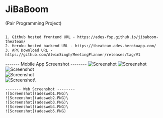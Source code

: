 # JiBaBoom
(Pair Programming Project)

##
```
1. Github hosted frontend URL - https://ades-fsp.github.io/jibaboom-theateam/
2. Heroku hosted backend URL - https://theateam-ades.herokuapp.com/
3. APK Download URL - https://github.com/AlwinSingh/MeetingPlanner/releases/tag/V1
```


------- Mobile App Screenshot --------
![Screenshot](ades1.PNG)
![Screenshot](ades2.PNG)\
![Screenshot](ades3.PNG)\
![Screenshot](ades4.PNG)\
![Screenshot](ades5.PNG)\
```
------- Web Screenshot --------
![Screenshot](adesweb1.PNG)\
![Screenshot](adesweb2.PNG)\
![Screenshot](adesweb3.PNG)\
![Screenshot](adesweb4.PNG)\
![Screenshot](adesweb5.PNG)
